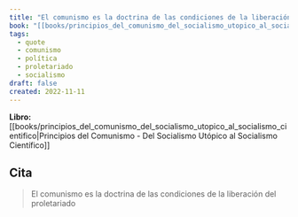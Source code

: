 ```yaml
---
title: "El comunismo es la doctrina de las condiciones de la liberación del proletariado"
book: "[[books/principios_del_comunismo_del_socialismo_utopico_al_socialismo_cientifico|Principios del Comunismo - Del Socialismo Utópico al Socialismo Científico]]"
tags:
  - quote
  - comunismo
  - política
  - proletariado
  - socialismo
draft: false
created: 2022-11-11
---
```


**Libro:** [[books/principios_del_comunismo_del_socialismo_utopico_al_socialismo_cientifico|Principios del Comunismo - Del Socialismo Utópico al Socialismo Científico]]

## Cita
> El comunismo es la doctrina de las condiciones de la liberación del proletariado
